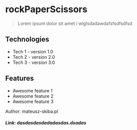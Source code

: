 # rockPaperScissors
> Lorem ipsum dolor sit amet i wlglsdadawdafsfsdfsdfsd

## Technologies
* Tech 1 - version 1.0
* Tech 2 - version 2.0
* Tech 3 - version 3.0

## Features
* Awesome feature 1
* Awesome feature 2
* Awesome feature 3






Author: mateusz-skiba.pl
##### Link: dasdasdasdadadasdas.dsadas
